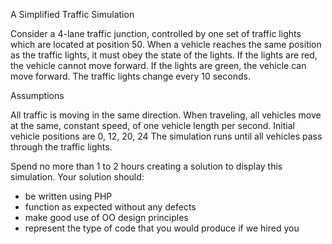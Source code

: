 A Simplified Traffic Simulation

Consider a 4-lane traffic junction, controlled by one set of traffic
lights which are located at position 50. When a vehicle reaches the
same position as the traffic lights, it must obey the state of the
lights. If the lights are red, the vehicle cannot move forward. If
the lights are green, the vehicle can move forward. The traffic
lights change every 10 seconds.
 
Assumptions
 
All traffic is moving in the same direction.
When traveling, all vehicles move at the same, constant speed, of one
vehicle length per second.
Initial vehicle positions are 0, 12, 20, 24 The simulation runs until
all vehicles pass through the traffic lights.


Spend no more than 1 to 2 hours creating a solution to display this
simulation. Your solution should:

- be written using PHP
- function as expected without any defects
- make good use of OO design principles
- represent the type of code that you would produce if we hired you
